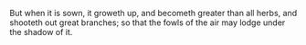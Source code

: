But when it is sown, it groweth up, and becometh greater than all herbs, and shooteth out great branches; so that the fowls of the air may lodge under the shadow of it.
